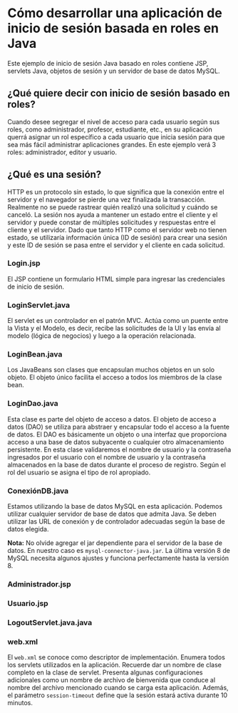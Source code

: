 # Cómo desarrollar una aplicación de inicio de sesión basada en roles en Java

Este ejemplo de inicio de sesión Java basado en roles contiene JSP, servlets Java, objetos de sesión y un servidor de base de datos MySQL.

## ¿Qué quiere decir con inicio de sesión basado en roles?
Cuando desee segregar el nivel de acceso para cada usuario según sus roles, como administrador, profesor, estudiante, etc., en su aplicación querrá asignar un rol específico a cada usuario que inicia sesión para que sea más fácil administrar aplicaciones grandes. En este ejemplo verá 3 roles: administrador, editor y usuario.

## ¿Qué es una sesión?
HTTP es un protocolo sin estado, lo que significa que la conexión entre el servidor y el navegador se pierde una vez finalizada la transacción. Realmente no se puede rastrear quién realizó una solicitud y cuándo se canceló. La sesión nos ayuda a mantener un estado entre el cliente y el servidor y puede constar de múltiples solicitudes y respuestas entre el cliente y el servidor. Dado que tanto HTTP como el servidor web no tienen estado, se utilizaría información única (ID de sesión) para crear una sesión y este ID de sesión se pasa entre el servidor y el cliente en cada solicitud.

### Login.jsp
El JSP contiene un formulario HTML simple para ingresar las credenciales de inicio de sesión.
### LoginServlet.java
El servlet es un controlador en el patrón MVC. Actúa como un puente entre la Vista y el Modelo, es decir, recibe las solicitudes de la UI y las envía al modelo (lógica de negocios) y luego a la operación relacionada.

### LoginBean.java
Los JavaBeans son clases que encapsulan muchos objetos en un solo objeto. El objeto único facilita el acceso a todos los miembros de la clase bean.

### LoginDao.java
Esta clase es parte del objeto de acceso a datos. El objeto de acceso a datos (DAO) se utiliza para abstraer y encapsular todo el acceso a la fuente de datos. El DAO es básicamente un objeto o una interfaz que proporciona acceso a una base de datos subyacente o cualquier otro almacenamiento persistente. En esta clase validaremos el nombre de usuario y la contraseña ingresados por el usuario con el nombre de usuario y la contraseña almacenados en la base de datos durante el proceso de registro. Según el rol del usuario se asigna el tipo de rol apropiado.

### ConexiónDB.java
Estamos utilizando la base de datos MySQL en esta aplicación. Podemos utilizar cualquier servidor de base de datos que admita Java. Se deben utilizar las URL de conexión y de controlador adecuadas según la base de datos elegida.

**Nota:** No olvide agregar el jar dependiente para el servidor de la base de datos. En nuestro caso es `mysql-connector-java.jar`. La última versión 8 de MySQL necesita algunos ajustes y funciona perfectamente hasta la versión 8.

### Administrador.jsp
### Usuario.jsp
### LogoutServlet.java.java

### web.xml
El `web.xml` se conoce como descriptor de implementación. Enumera todos los servlets utilizados en la aplicación. Recuerde dar un nombre de clase completo en la clase de servlet. Presenta algunas configuraciones adicionales como un nombre de archivo de bienvenida que conduce al nombre del archivo mencionado cuando se carga esta aplicación. Además, el parámetro `session-timeout` define que la sesión estará activa durante 10 minutos.

